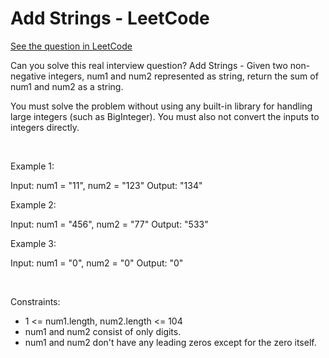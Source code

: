 # Add Strings - LeetCode
[See the question in LeetCode](https://leetcode.com/problems/add-strings/submissions/1731753545/?envType=problem-list-v2&envId=simulation)

Can you solve this real interview question? Add Strings - Given two non-negative integers, num1 and num2 represented as string, return the sum of num1 and num2 as a string.

You must solve the problem without using any built-in library for handling large integers (such as BigInteger). You must also not convert the inputs to integers directly.

 

Example 1:


Input: num1 = "11", num2 = "123"
Output: "134"


Example 2:


Input: num1 = "456", num2 = "77"
Output: "533"


Example 3:


Input: num1 = "0", num2 = "0"
Output: "0"


 

Constraints:

 * 1 <= num1.length, num2.length <= 104
 * num1 and num2 consist of only digits.
 * num1 and num2 don't have any leading zeros except for the zero itself.
